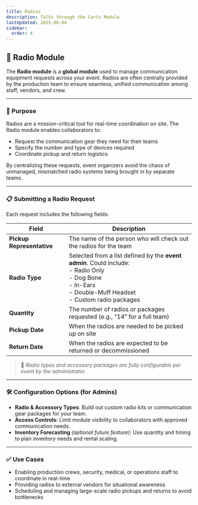 ```yaml
---
title: Radios
description: Talks through the Carts Module
lastUpdated: 2025-06-04
sidebar:
  order: 4
---
```


## 📡 Radio Module

The **Radio module** is a **global module** used to manage communication equipment requests across your event. Radios are often centrally provided by the production team to ensure seamless, unified communication among staff, vendors, and crew.

---

### 🧭 Purpose

Radios are a mission-critical tool for real-time coordination on site. The Radio module enables collaborators to:

- Request the communication gear they need for their teams
- Specify the number and type of devices required
- Coordinate pickup and return logistics

By centralizing these requests, event organizers avoid the chaos of unmanaged, mismatched radio systems being brought in by separate teams.

---

### 📋 Submitting a Radio Request

Each request includes the following fields:

| Field                     | Description                                                                                                                                                                  |
| ------------------------- | ---------------------------------------------------------------------------------------------------------------------------------------------------------------------------- |
| **Pickup Representative** | The name of the person who will check out the radios for the team                                                                                                            |
| **Radio Type**            | Selected from a list defined by the **event admin**. Could include: <br> - Radio Only <br> - Dog Bone <br> - In-Ears <br> - Double-Muff Headset <br> - Custom radio packages |
| **Quantity**              | The number of radios or packages requested (e.g., “14” for a full team)                                                                                                      |
| **Pickup Date**           | When the radios are needed to be picked up on site                                                                                                                           |
| **Return Date**           | When the radios are expected to be returned or decommissioned                                                                                                                |

> 🧩 _Radio types and accessory packages are fully configurable per event by the administrator._

---

### 🛠️ Configuration Options (for Admins)

- **Radio & Accessory Types**: Build out custom radio kits or communication gear packages for your team.
- **Access Controls**: Limit module visibility to collaborators with approved communication needs.
- **Inventory Forecasting** _(optional future feature)_: Use quantity and timing to plan inventory needs and rental scaling.

---

### ✅ Use Cases

- Enabling production crews, security, medical, or operations staff to coordinate in real-time
- Providing radios to external vendors for situational awareness
- Scheduling and managing large-scale radio pickups and returns to avoid bottlenecks
